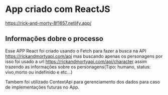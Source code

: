 # App criado com ReactJS

https://rick-and-morty-8f1657.netlify.app/

## Informações dobre o processo

Esse APP React foi criado usando o Fetch para fazer a busca na API https://rickandmortyapi.com/api mas buscando apenas os personagens por isso foi usado a url https://rickandmortyapi.com/api/character assim trazendo as informações sobre os personagens(Tipo: humano, status: vivo,morto ou indefinido e etc...)

Tambem foi utilizado ContextApi para gerenciamento dos dados para caso de implementações futuras no App.
